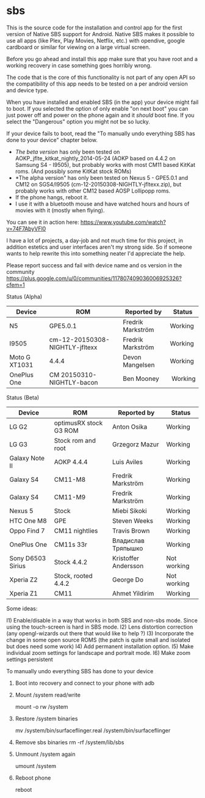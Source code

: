 sbs
===

This is the source code for the installation and control app for the first version of
Native SBS support for Android. Native SBS makes it possible to use all apps (like Plex,
Play Movies, Netflix, etc.) with opendive, google cardboard or similar for viewing on a large
virtual screen.

Before you go ahead and install this app make sure that you have root and a working recovery in
case something goes horribly wrong.

The code that is the core of this functionality is not part of any open API so the compatibility
of this app needs to be tested on a per android version and device type.

When you have installed and enabled SBS (in the app) your device might fail to boot. If you
selected the option of only enable "on next boot" you can just power off and power on the phone
again and it *should* boot fine. If you select the "Dangerous" option you might not be so lucky.

If your device fails to boot, read the "To manually undo everything SBS has done to your device"
chapter below.

- *The beta version* has only been tested on AOKP_jflte_kitkat_nightly_2014-05-24 (AOKP based on 4.4.2 on Samsung
  S4 - I9505), but probably works with most CM11 based KitKat roms. (And possibly some KitKat stock
  ROMs)
- *The alpha version" has only been tested on Nexus 5 - GPE5.0.1 and CM12 on SGS4/I9505
   (cm-12-20150308-NIGHTLY-jfltexx.zip), but probably works with other CM12 based AOSP Lollipopp roms.
- If the phone hangs, reboot it.
- I use it with a bluetooth mouse and have watched hours and hours of movies with it (mostly when flying).

You can see it in action here: https://www.youtube.com/watch?v=74F7AbyVFl0

I have a lot of projects, a day-job and not much time for this project, in addition estetics and user interfaces aren't my 
strong side. So if someone wants to help rewrite this into something neater I'd appreciate the help.

Please report success and fail with device name and os version in the community https://plus.google.com/u/0/communities/117807409036006925326?cfem=1

Status (Alpha)

Device    | ROM                    | Reported by       | Status                           
----------|------------------------|-------------------|-----------------------
N5        | GPE5.0.1               | Fredrik Markström | Working           
I9505     | cm-12-20150308-NIGHTLY-jfltexx | Fredrik Markström    | Working
Moto G XT1031 | 4.4.4              | Devon Mangelsen   | Working
OnePlus One | CM 20150310-NIGHTLY-bacon | Ben Mooney | Working

Status (Beta)

Device    | ROM                    | Reported by       | Status                           
----------|------------------------|-------------------|-----------------------
LG G2     | optimusRX stock G3 ROM | Anton Osika       | Working           
LG G3     | Stock rom and root     | Grzegorz Mazur    | Working
Galaxy Note II | AOKP 4.4.4        | Luis Aviles       | Working
Galaxy S4 | CM11-M8                | Fredrik Markström | Working
Galaxy S4 | CM11-M9                | Fredrik Markström | Working
Nexus 5   | Stock                  | Miebi Sikoki      | Working
HTC One M8| GPE                    | Steven Weeks      | Working
Oppo Find 7 | CM11 nightlies       | Travis Brown      | Working
OnePlus One | CM11s 33r            | Владислав Тряпышко| Working
Sony D6503 Sirius | Stock 4.4.2    | Kristoffer Andersson | Not working
Xperia Z2 | Stock, rooted 4.4.2    | George Do         | Not working
Xperia Z1 | CM11                   | Ahmet Yildirim         |Working

Some ideas:

I1) Enable/disable in a way that works in both SBS and non-sbs mode. Since using the touch-screen is hard in SBS mode.
I2) Lens distortion correction (any opengl-wizards out there that would like to help ?)
I3) Incorporate the change in some open source ROMS (the patch is quite small and isolated but does need some work)
I4) Add permanent installation option.
I5) Make individual zoom settings for landscape and portrait mode.
I6) Make zoom settings persistent



To manually undo everything SBS has done to your device

1) Boot into recovery and connect to your phone with adb
2) Mount /system read/write

   mount -o rw /system

3) Restore /system binaries

   mv /system/bin/surfaceflinger.real /system/bin/surfaceflinger

4) Remove sbs binaries
   rm -rf /system/lib/sbs

5) Unmount /system again
   
   umount /system
   
6) Reboot phone
   
   reboot

